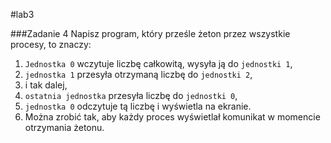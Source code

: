 #lab3

###Zadanie 4
Napisz program, który prześle żeton przez wszystkie procesy, to znaczy:

 1. `Jednostka 0` wczytuje liczbę całkowitą, wysyła ją do `jednostki 1`,
 2. `jednostka 1` przesyła otrzymaną liczbę do `jednostki 2`,
 3. i tak dalej,
 4. `ostatnia jednostka` przesyła liczbę do `jednostki 0`,
 5. `jednostka 0` odczytuje tą liczbę i wyświetla na ekranie.
 6. Można zrobić tak, aby każdy proces wyświetlał komunikat w momencie otrzymania żetonu. 

